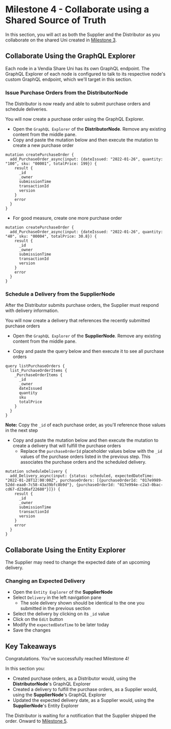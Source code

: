 # Milestone 4 - Collaborate using a Shared Source of Truth
In this section, you will act as both the Supplier and the Distributor as you collaborate on the shared Uni created in [Milestone 3](README-Milestone3.md).

## Collaborate Using the GraphQL Explorer
Each node in a Vendia Share Uni has its own GraphQL endpoint.  The GraphQL Explorer of each node is configured to talk to its respective node's custom GraphQL endpoint, which we'll target in this section.

### Issue Purchase Orders from the DistributorNode
The Distributor is now ready and able to submit purchase orders and schedule deliveries.

You will now create a purchase order using the GraphQL Explorer.

* Open the `GraphQL Explorer` of the **DistributorNode**. Remove any existing content from the middle pane.
* Copy and paste the mutation below and then execute the mutation to create a new purchase order

```
mutation createPurchaseOrder {
  add_PurchaseOrder_async(input: {dateIssued: "2022-01-26", quantity: "100", sku: "00001", totalPrice: 199}) {
    result {
      _id
      _owner
      submissionTime
      transactionId
      version
    }
    error
  }
}
```

* For good measure, create one more purchase order

```
mutation createPurchaseOrder {
  add_PurchaseOrder_async(input: {dateIssued: "2022-01-26", quantity: "40", sku: "00004", totalPrice: 30.8}) {
    result {
      _id
      _owner
      submissionTime
      transactionId
      version
    }
    error
  }
}

```

### Schedule a Delivery from the SupplierNode
After the Distributor submits purchase orders, the Supplier must respond with delivery information.

You will now create a delivery that references the recently submitted purchase orders

* Open the `GraphQL Explorer` of the **SupplierNode**. Remove any existing content from the middle pane.

* Copy and paste the query below and then execute it to see all purchase orders

```
query listPurchaseOrders {
  list_PurchaseOrderItems {
    _PurchaseOrderItems {
      _id
      _owner
      dateIssued
      quantity
      sku
      totalPrice
    }
  }
}
```

**Note:** Copy the `_id` of each purchase order, as you'll reference those values in the next step

* Copy and paste the mutation below and then execute the mutation to create a delivery that will fulfill the purchase orders
    * Replace the `purchaseOrderId` placeholder values below with the `_id` values of the purchase orders listed in the previous step.  This associates the purchase orders and the scheduled delivery.

```
mutation scheduleDelivery {
  add_Delivery_async(input: {status: scheduled, expectedDateTime: "2022-01-28T12:00:00Z", purchaseOrders: [{purchaseOrderId: "017e9989-52dd-eaa0-7c58-43a39bfc8b9d"}, {purchaseOrderId: "017e994e-c2a3-0bac-cd67-d23d6af22680"}]}) {
    result {
      _id
      _owner
      submissionTime
      transactionId
      version
    }
    error
  }
}
```

## Collaborate Using the Entity Explorer
The Supplier may need to change the expected date of an upcoming delivery.

### Changing an Expected Delivery
* Open the `Entity Explorer` of the **SupplierNode**
* Select `Delivery` in the left navigation pane
    * The sole delivery shown should be identical to the one you submitted in the previous section
* Select the delivery by clicking on its `_id` value
* Click on the `Edit` button
* Modify the `expectedDateTime` to be later today
* Save the changes

## Key Takeaways
Congratulations.  You've successfully reached Milestone 4!

In this section you:

* Created purchase orders, as a Distributor would, using the **DistributorNode**'s GraphQL Explorer
* Created a delivery to fulfill the purchase orders, as a Supplier would, using the **SupplierNode**'s GraphQL Explorer
* Updated the expected delivery date, as a Supplier would, using the **SupplierNode**'s Entity Explorer

The Distributor is waiting for a notification that the Supplier shipped the order. Onward to [Milestone 5](README-Milestone5.md).
